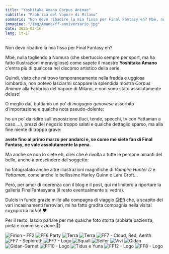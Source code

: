 ```yaml
---
title: "Yoshitaka Amano Corpus Animae"
subtitle: "Fabbrica del Vapore di Milano"
sommario: "Non devo ribadire la mia fissa per Final Fantasy eh? Mbè, nulla togliendo a Nomura (che sbertuccio sempre per sport, ma ha fatto illustrazioni meravigliose) il maestro Yoshitaka Amano..."
immagine: "/img/Amano/ff-anniversario.jpg"
date: 2025-02-16
lang: it-IT
---
```


Non devo ribadire la mia fissa per Final Fantasy eh? 

Mbè, nulla togliendo a Nomura (che sbertuccio sempre per sport, ma ha fatto illustrazioni meravigliose) come sapete il maestro **Yoshitaka Amano** c'entra più di qualcosa nel discorso artistico della serie.

Quindi, visto che mi trovo temporaneamente nella fredda e uggiosa lombardia, non potevo lasciarmi scappare la splendida mostra _Corpus Animae_ alla Fabbrica del Vapore di Milano, e non sono stato assolutamente deluso!

O meglio dai, buttiamo un po' di _mugugno genovese_ assorbito d'importazione e qualche nota pseudo-dolente:

ho un po' da ridire sull'esposizione (luci, tende, specchi, tv con Yattaman a caso....), prezzi del negozio troppo salati e qualche dettaglio sparso, ma alla fine niente di troppo grave: 

**avete fino al primo marzo per andarci e, se come me siete fan di Final Fantasy, ne vale assolutamente la pena.**

Ma anche se non lo siete eh, direi che è rivolta a tutte le persone amanti del bello, anche a prescindere dal soggetto:

ho fotografato anche altre illustrazioni magnifiche di _Vampire Hunter D_ e _Yattaman_, come anche le bellissime Harley Quinn e Lara Croft...

Però, per amor di coerenza con il blog e il post, qui mi limiterò a riportare la galleria FinalFantasyana (il resto eventualmente si vedrà).

Dulcis in fundo grazie mille alla compagna di viaggio [@Efi](https://livellosegreto.it/@effimera) che, a scapito dei vari incasinamenti ferroviari, mi ha fatto gradita compagnia nella visita! ευχαριστώ πολύ! ❤️

Per il resto, lascio parlare per me qualche foto storta (abbiate pazienza, pietà e commiserazione 🙈)

![Firion - FF2](/img/Amano/ff2.jpg)
![FF6 Party](/img/Amano/ff6.jpg)
![Terra](/img/Amano/terra.jpg)
![Terra](/img/Amano/terra2.jpg)
![FF7 - Cloud, Red, Aerith](/img/Amano/ff7.jpg)
![FF7 - Sephiroth ](/img/Amano/sephiroth.jpg)
![FF7 - Logo](/img/Amano/ff7m.jpg)
![Squall](/img/Amano/squall.jpg)
![Seifer](/img/Amano/seifer.jpg)
![Vivi](/img/Amano/vivi.jpg)
![Gidan](/img/Amano/gidan.jpg)
![Gidan-Garnet](/img/Amano/gidan-garnet.jpg)
![FF10 - Logo](/img/Amano/ff10.jpg)
![Tidus e Yuna](/img/Amano/tidus-yuna.jpg)
![FF12 - Logo](/img/Amano/ff12.jpg)
![FF8 - Logo](/img/Amano/ff8.jpg)

<mastodon-comments host="livellosegreto.it" user="xabacadabra" tootId="114013534468641661"></mastodon-comments>

